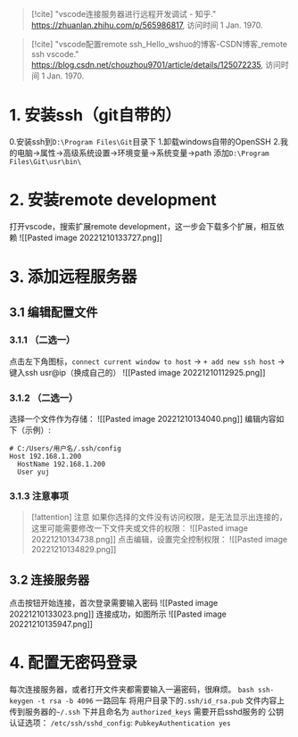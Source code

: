 > [!cite] 
> "vscode连接服务器进行远程开发调试 - 知乎." https://zhuanlan.zhihu.com/p/565986817, 访问时间 1 Jan. 1970.

> [!cite] 
> "vscode配置remote ssh_Hello_wshuo的博客-CSDN博客_remote ssh vscode." https://blog.csdn.net/chouzhou9701/article/details/125072235, 访问时间 1 Jan. 1970.

# 1. 安装ssh（git自带的）
0.安装ssh到`D:\Program Files\Git`目录下
1.卸载windows自带的OpenSSH
2.我的电脑->属性->高级系统设置->环境变量->系统变量->path
添加`D:\Program Files\Git\usr\bin\`

# 2. 安装remote development
打开vscode，搜索扩展remote development，这一步会下载多个扩展，相互依赖
![[Pasted image 20221210133727.png]]

# 3. 添加远程服务器
## 3.1 编辑配置文件
### 3.1.1 （二选一）
点击左下角图标，`connect current window to host` -> `+ add new ssh host` -> 键入ssh usr@ip（换成自己的）
![[Pasted image 20221210112925.png]]
### 3.1.2 （二选一）
选择一个文件作为存储：
![[Pasted image 20221210134040.png]]
编辑内容如下（示例）:
```shell
# C:/Users/用户名/.ssh/config
Host 192.168.1.200
  HostName 192.168.1.200
  User yuj
```
### 3.1.3 注意事项
> [!attention] 注意
>如果你选择的文件没有访问权限，是无法显示出连接的，这里可能需要修改一下文件夹或文件的权限：
>![[Pasted image 20221210134738.png]]
>点击编辑，设置完全控制权限：
>![[Pasted image 20221210134829.png]]

## 3.2 连接服务器
点击按钮开始连接，首次登录需要输入密码
![[Pasted image 20221210133023.png]]
连接成功，如图所示
![[Pasted image 20221210135947.png]]

# 4. 配置无密码登录
每次连接服务器，或者打开文件夹都需要输入一遍密码，很麻烦。
`bash ssh-keygen -t rsa -b 4096`
一路回车
将用户目录下的`.ssh/id_rsa.pub` 文件内容上传到服务器的`~/.ssh` 下并且命名为 `authorized_keys`
需要开启sshd服务的 公钥认证选项：
`/etc/ssh/sshd_config`:
`PubkeyAuthentication yes`
